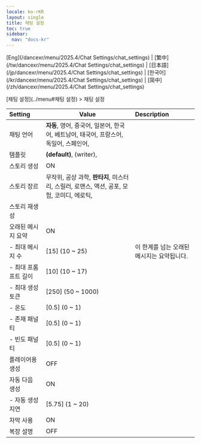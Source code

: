 ```yaml
---
locale: ko-rKR
layout: single
title: 채팅 설정
toc: true
sidebar:
  nav: "docs-kr"
---
```

[Eng](/dancexr/menu/2025.4/Chat Settings/chat_settings) | [繁中](/tw/dancexr/menu/2025.4/Chat Settings/chat_settings) | [日本語](/jp/dancexr/menu/2025.4/Chat Settings/chat_settings) | [한국어](/kr/dancexr/menu/2025.4/Chat Settings/chat_settings) | [简中](/zh/dancexr/menu/2025.4/Chat Settings/chat_settings)

[채팅 설정](../menu#채팅 설정) > 채팅 설정



| Setting | Value | Description |
| :--- | --- | :--- |
| 채팅 언어 | **자동**, 영어, 중국어, 일본어, 한국어, 베트남어, 태국어, 프랑스어, 독일어, 스페인어,  |  |
| 템플릿 | **(default)**, (writer),  |  |
| 스토리 생성 | ON | 
| 스토리 장르 | 무작위, 공상 과학, **판타지**, 미스터리, 스릴러, 로맨스, 액션, 공포, 모험, 코미디, 에로틱,  |  |
| 스토리 재생성 || 
| 오래된 메시지 요약 | ON | 
|- 최대 메시지 수 | [15] (10 ~ 25) | 이 한계를 넘는 오래된 메시지는 요약됩니다.
|- 최대 프롬프트 길이 | [10] (10 ~ 17) | 
|- 최대 생성 토큰 | [250] (50 ~ 1000) | 
|- 온도 | [0.5] (0 ~ 1) | 
|- 존재 패널티 | [0.5] (0 ~ 1) | 
|- 빈도 패널티 | [0.5] (0 ~ 1) | 
| 플레이어용 생성 | OFF | 
| 자동 다음 생성 | ON | 
|- 자동 생성 지연 | [5.75] (1 ~ 20) | 
| 자막 사용 | ON | 
| 복장 설명 | OFF | 
